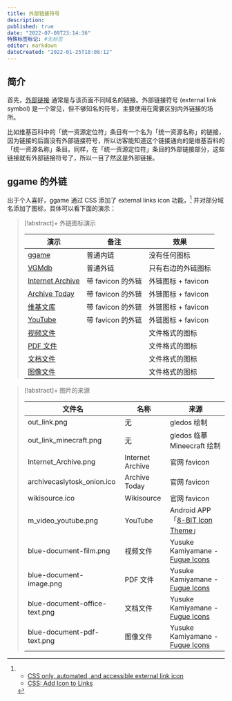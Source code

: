 ```yaml
---
title: 外部链接符号
description:
published: true
date: "2022-07-09T23:14:36"
特殊标签标记: #无标签
editor: markdown
dateCreated: "2022-01-25T18:08:12"
---
```


## 简介

首先，[外部链接](https://www.computerhope.com/jargon/e/external_link.htm) 通常是与该页面不同域名的链接。外部链接符号 (external link symbol) 是一个常见，但不够知名的符号，主要使用在需要区别内外链接的场所。

比如维基百科中的「统一资源定位符」条目有一个名为「统一资源名称」的链接，因为链接的后面没有外部链接符号，所以访客能知道这个链接通向的是维基百科的「统一资源名称」条目。同样，在「统一资源定位符」条目的外部链接部分，这些链接就有外部链接符号了，所以一目了然这是外部链接。

## ggame 的外链

出于个人喜好，ggame 通过 CSS 添加了 external links icon 功能，[^css_eli] 并对部分域名添加了图标，具体可以看下面的演示：

[^css_eli]:
    +   [CSS only, automated, and accessible external link icon](https://codepen.io/heydon/pen/pgBBdR)
    +   [CSS: Add Icon to Links](http://xahlee.info/js/css_add_icon_to_link.html)

> [!abstract]+ 外链图标演示
>
> | 演示                 | 备注              | 效果               |
> | -------------------- | ----------------- | ------------------ |
> | [ggame][]            | 普通内链          | 没有任何图标       |
> | [VGMdb][]            | 普通外链          | 只有右边的外链图标 |
> | [Internet Archive][] | 带 favicon 的外链 | 外链图标 + favicon |
> | [Archive Today][]    | 带 favicon 的外链 | 外链图标 + favicon |
> | [维基文库][]         | 带 favicon 的外链 | 外链图标 + favicon |
> | [YouTube][]          | 带 favicon 的外链 | 外链图标 + favicon |
> | [视频文件][]         |                   | 文件格式的图标     |
> | [PDF 文件][]         |                   | 文件格式的图标     |
> | [文档文件][]         |                   | 文件格式的图标     |
> | [图像文件][]         |                   | 文件格式的图标     |

[ggame]: https://ggame.gledos.science
[VGMdb]: https://vgmdb.net
[Internet Archive]: https://archive.org
[Archive Today]: https://archive.today
[维基文库]: https://zh.wikisource.org
[YouTube]: https://youtube.com
[视频文件]: /src/game/umamusume/修改前.mp4
[文档文件]: https://example.example/404.doc
[PDF 文件]: https://example.example/404.pdf
[图像文件]: https://s3.tebi.io/ggame/game/csgo/未审查_R8_Revolver_Crazy_8.webp

> [!abstract]+ 图片的来源
>
> | 文件名                        | 名称             | 来源                                |
> | ----------------------------- | ---------------- | ----------------------------------- |
> | out_link.png                  | 无               | gledos 绘制                         |
> | out_link_minecraft.png        | 无               | gledos 临摹 Mineecraft 绘制         |
> | Internet_Archive.png          | Internet Archive | 官网 favicon                        |
> | archivecaslytosk_onion.ico    | Archive Today    | 官网 favicon                        |
> | wikisource.ico                | Wikisource       | 官网 favicon                        |
> | m_video_youtube.png           | YouTube          | Android APP「[8-BIT Icon Theme][]」 |
> | blue-document-film.png        | 视频文件         | Yusuke Kamiyamane - [Fugue Icons][] |
> | blue-document-image.png       | PDF 文件         | Yusuke Kamiyamane - [Fugue Icons][] |
> | blue-document-office-text.png | 文档文件         | Yusuke Kamiyamane - [Fugue Icons][] |
> | blue-document-pdf-text.png    | 图像文件         | Yusuke Kamiyamane - [Fugue Icons][] |

[8-BIT Icon Theme]: https://play.google.com/store/apps/details?id=com.coloredpixel.jinh
[Fugue Icons]: https://p.yusukekamiyamane.com
